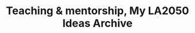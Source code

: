 ---
title: 'Teaching & mentorship, My LA2050 Ideas Archive'
tag: Teaching & mentorship
is_search_results: true

---